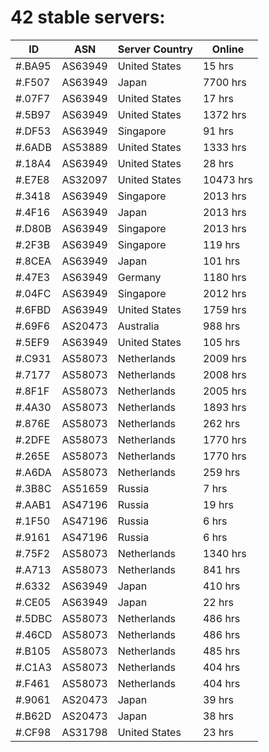 # 42 stable servers:

| ID | ASN | Server Country | Online |
| ------ | ------ | ------ | ------ |
| #.BA95 | AS63949 | United States | 15 hrs |
| #.F507 | AS63949 | Japan | 7700 hrs |
| #.07F7 | AS63949 | United States | 17 hrs |
| #.5B97 | AS63949 | United States | 1372 hrs |
| #.DF53 | AS63949 | Singapore | 91 hrs |
| #.6ADB | AS53889 | United States | 1333 hrs |
| #.18A4 | AS63949 | United States | 28 hrs |
| #.E7E8 | AS32097 | United States | 10473 hrs |
| #.3418 | AS63949 | Singapore | 2013 hrs |
| #.4F16 | AS63949 | Japan | 2013 hrs |
| #.D80B | AS63949 | Singapore | 2013 hrs |
| #.2F3B | AS63949 | Singapore | 119 hrs |
| #.8CEA | AS63949 | Japan | 101 hrs |
| #.47E3 | AS63949 | Germany | 1180 hrs |
| #.04FC | AS63949 | Singapore | 2012 hrs |
| #.6FBD | AS63949 | United States | 1759 hrs |
| #.69F6 | AS20473 | Australia | 988 hrs |
| #.5EF9 | AS63949 | United States | 105 hrs |
| #.C931 | AS58073 | Netherlands | 2009 hrs |
| #.7177 | AS58073 | Netherlands | 2008 hrs |
| #.8F1F | AS58073 | Netherlands | 2005 hrs |
| #.4A30 | AS58073 | Netherlands | 1893 hrs |
| #.876E | AS58073 | Netherlands | 262 hrs |
| #.2DFE | AS58073 | Netherlands | 1770 hrs |
| #.265E | AS58073 | Netherlands | 1770 hrs |
| #.A6DA | AS58073 | Netherlands | 259 hrs |
| #.3B8C | AS51659 | Russia | 7 hrs |
| #.AAB1 | AS47196 | Russia | 19 hrs |
| #.1F50 | AS47196 | Russia | 6 hrs |
| #.9161 | AS47196 | Russia | 6 hrs |
| #.75F2 | AS58073 | Netherlands | 1340 hrs |
| #.A713 | AS58073 | Netherlands | 841 hrs |
| #.6332 | AS63949 | Japan | 410 hrs |
| #.CE05 | AS63949 | Japan | 22 hrs |
| #.5DBC | AS58073 | Netherlands | 486 hrs |
| #.46CD | AS58073 | Netherlands | 486 hrs |
| #.B105 | AS58073 | Netherlands | 485 hrs |
| #.C1A3 | AS58073 | Netherlands | 404 hrs |
| #.F461 | AS58073 | Netherlands | 404 hrs |
| #.9061 | AS20473 | Japan | 39 hrs |
| #.B62D | AS20473 | Japan | 38 hrs |
| #.CF98 | AS31798 | United States | 23 hrs |

